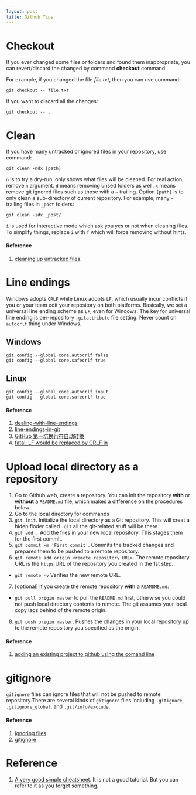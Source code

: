 ```yaml
---
layout: post
title: Github Tips
---
```


# Checkout
If you ever changed some files or folders and found them inappropriate, you can revert/discard the changed by command <strong>checkout</strong> command.

For example, if you changed the file *file.txt*, then you can use command:

    git checkout -- file.txt

If you want to discard all the changes:

    git checkout -- .

# Clean
If you have many untracked or ignored files in your repository, use command:

    git clean -ndx [path]

`n` is to try a dry-run, only shows what files will be cleaned. For real action, remove `n` argument. `d` means removing unsed folders as well. `x` means remove git ignored files such as those with a `~` trailing. Option `[path]` is to only clean a sub-directory of current repository. For example, many `~` trailing files in `_post` folders:

    git clean -idx _post/

`i` is used for interactive mode which ask you yes or not when cleaning files. To simplify things, replace `i` with `f` which will force removing without hints.

#### Reference
1. [cleaning up untracked files](http://gitready.com/beginner/2009/01/16/cleaning-up-untracked-files.html).

# Line endings
Windows adopts `CRLF` while Linux adopts `LF`, which usually incur conflicts if you or your team edit your repository on both platforms. Basically, we set a universal line ending scheme as `LF`, even for Windows. The key for universal line ending is per-repository `.gitattribute` file setting. Never count on `autocrlf` thing under Windows.

## Windows
```
git config --global core.autocrlf false
git config --global core.safecrlf true
```

## Linux
```
git config --global core.autocrlf input
git config --global core.safecrlf true
```

#### Reference
1. [dealing-with-line-endings](https://help.github.com/articles/dealing-with-line-endings/#platform-all)
2. [line-endings-in-git](https://github.com/ninehills/blog.ninehills.info/blob/master/2012-5-line-endings-in-git.md)
3. [GitHub 第一坑换行符自动转换](http://blog.csdn.net/leonzhouwei/article/details/8933605#t0)
4. [fatal: LF would be replaced by CRLF in](http://stackoverflow.com/questions/15467507/trying-to-commit-git-files-but-getting-fatal-lf-would-be-replaced-by-crlf-in)

# Upload local directory as a repository

1. Go to Github web, create a repository. You can init the repository **with** or **without** a `README.md` file, which makes a difference on the procedures below.
2. Go to the local directory for commands
1. `git init`. Initialize the local directory as a Git repository. This will creat a hiden floder called `.git` all the git-related stuff will be there.
2. `git add .` Add the files in your new local repository. This stages them for the first commit.
5. `git commit -m 'First commit'`. Commits the tracked changes and prepares them to be pushed to a remote repository.
6. `git remote add origin <remote repository URL>`. The remote repository URL is the `https` URL of the repository you created in the 1st step.
  - `git remote -v` Verifies the new remote URL.
7. [optional] If you create the remote repository **with** a `REAMDME.md`:
  - `git pull origin master` to pull the `README.md` first, otherwise you could not push local directory contents to remote. The git assumes your local copy lags behind of the remote origin.
8. `git push origin master`. Pushes the changes in your local repository up to the remote repository you specified as the origin.

#### Reference
1. [adding an existing project to github using the comand line](https://help.github.com/articles/adding-an-existing-project-to-github-using-the-command-line/)

# gitignore

`gitignore` files can ignore files that will not be pushed to remote repository.There are several kinds of `gitignore` files including `.gitignore`, `.gitignore_global`, and `.git/info/exclude`.

#### Reference
1. [ignoring files](https://help.github.com/articles/ignoring-files/)
2. [gitignore](http://git-scm.com/docs/gitignore)

# Reference
1. [A very good simple cheatsheet](http://rogerdudler.github.io/git-guide/). It is not a good tutorial. But you can refer to it as you forget something.